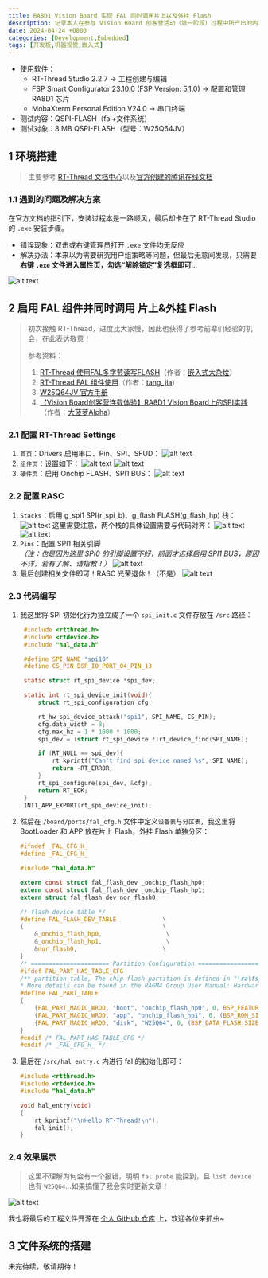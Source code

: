 ```yaml
---
title: RA8D1 Vision Board 实现 FAL 同时调用片上以及外挂 Flash
description: 记录本人在参与 Vision Board 创客营活动（第一阶段）过程中所产出的内容
date: 2024-04-24 +0800
categories: [Development,Embedded]
tags: [开发板,机器视觉,嵌入式]
---
```


- 使用软件：
  - RT-Thread Studio 2.2.7 -> 工程创建与编辑
  - FSP Smart Configurator 23.10.0 (FSP Version: 5.1.0) -> 配置和管理 RA8D1 芯片
  - MobaXterm Personal Edition V24.0 -> 串口终端
- 测试内容：QSPI-FLASH（fal+文件系统）
- 测试对象：8 MB QSPI-FLASH（型号：W25Q64JV）

## 1 环境搭建

> 主要参考 [RT-Thread 文档中心](https://www.rt-thread.org/document/site/#/rt-thread-version/rt-thread-standard/hw-board/ra8d1-vision-board/ra8d1-vision-board?id=%e7%8e%af%e5%a2%83%e6%90%ad%e5%bb%ba)以及[官方创建的腾讯在线文档](https://docs.qq.com/doc/DY2hkbVdiSGV1S3JM)

### 1.1 遇到的问题及解决方案

在官方文档的指引下，安装过程本是一路顺风，最后却卡在了 RT-Thread Studio 的 `.exe` 安装步骤。

- 错误现象：双击或右键管理员打开 `.exe` 文件均无反应
- 解决办法：本来以为需要研究用户组策略等问题，但最后无意间发现，只需要**右键 `.exe` 文件进入属性页，勾选“解除锁定”复选框即可**…

![alt text](https://file1.elecfans.com/web2/M00/D8/AD/wKgaomYoyyaAbirJAAAhLbT1XCw150.png)

## 2 启用 FAL 组件并同时调用 片上&外挂 Flash

> 初次接触 RT-Thread，进度比大家慢，因此也获得了参考前辈们经验的机会，在此表达敬意！
>
> 参考资料：
>
> 1. [RT-Thread 使用FAL多字节读写FLASH](https://blog.csdn.net/zhengnianli/article/details/106684335)（作者：[嵌入式大杂烩](https://blog.csdn.net/zhengnianli)）
> 2. [RT-Thread FAL 组件使用](https://www.jianshu.com/p/b3fe425082fa)（作者：[tang_jia](https://www.jianshu.com/u/505a242ff76a)）
> 3. [W25Q64JV 官方手册](https://atta.szlcsc.com/upload/public/pdf/source/20191218/C179171_92C5C91D0324539EDD8F1160D2E79C0F.pdf)
> 4. [【Vision Board创客营连载体验】RA8D1 Vision Board上的SPI实践](https://bbs.elecfans.com/jishu_2425388_1_1.html)（作者：[大菠萝Alpha](https://bbs.elecfans.com/user/4709755/)）

### 2.1 配置 RT-Thread Settings

1. `首页`：Drivers 启用串口、Pin、SPI、SFUD：
    ![alt text](https://file1.elecfans.com/web2/M00/D8/AD/wKgaomYoy0qAIYrOAAIYJjSHICA445.png)
2. `组件页`：设置如下：
    ![alt text](https://file1.elecfans.com/web2/M00/D8/AE/wKgaomYoy3KAU1VyAAFA-ptUuZg444.png)
    ![alt text](https://file1.elecfans.com/web2/M00/D7/CE/wKgZomYoy3aAJttuAAFdHMeSWgI942.png)
3. `硬件页`：启用 Onchip FLASH、SPI1 BUS：
    ![alt text](https://file1.elecfans.com/web2/M00/D8/AE/wKgaomYoy36AWztIAAEnH5IoA9g071.png)

### 2.2 配置 RASC

1. `Stacks`：启用 g_spi1 SPI(r_spi_b)、g_flash FLASH(g_flash_hp) 栈：
   ![alt text](https://file1.elecfans.com/web2/M00/D8/AE/wKgaomYoy4mATbhDAAEC7OW2HGE577.png)
   这里需要注意，两个栈的具体设置需要与代码对齐：
   ![alt text](https://file1.elecfans.com/web2/M00/D8/AE/wKgaomYoy5mAfjpwAAHpUULAgfc814.png)
   ![alt text](https://file1.elecfans.com/web2/M00/D7/CE/wKgZomYoy5SAJHn8AAJkUV4GZfQ023.png)
2. `Pins`：配置 SPI1 相关引脚  
   *（注：也是因为这里 SPI0 的引脚设置不好，前面才选择启用 SPI1 BUS，原因不详，若有了解、请指教！）*
   ![alt text](https://file1.elecfans.com/web2/M00/D8/AE/wKgaomYoy46AQtA-AAE6Rc-mYjk938.png)
3. 最后创建相关文件即可！RASC 光荣退休！（不是）
   ![alt text](https://file1.elecfans.com/web2/M00/D7/CE/wKgZomYoy5-ADi33AAD6G_-5uXI078.png)

### 2.3 代码编写

1. 我这里将 SPI 初始化行为独立成了一个 `spi_init.c` 文件存放在 `/src` 路径：

   ```c
    #include <rtthread.h>
    #include <rtdevice.h>
    #include "hal_data.h"

    #define SPI_NAME "spi10"
    #define CS_PIN BSP_IO_PORT_04_PIN_13

    static struct rt_spi_device *spi_dev;

    static int rt_spi_device_init(void){
        struct rt_spi_configuration cfg;

        rt_hw_spi_device_attach("spi1", SPI_NAME, CS_PIN);
        cfg.data_width = 8;
        cfg.max_hz = 1 * 1000 * 1000;
        spi_dev = (struct rt_spi_device *)rt_device_find(SPI_NAME);

        if (RT_NULL == spi_dev){
            rt_kprintf("Can't find spi device named %s", SPI_NAME);
            return -RT_ERROR;
        }
        rt_spi_configure(spi_dev, &cfg);
        return RT_EOK;
    }
    INIT_APP_EXPORT(rt_spi_device_init);
   ```

2. 然后在 `/board/ports/fal_cfg.h` 文件中定义`设备表`与`分区表`，我这里将 BootLoader 和 APP 放在片上 Flash，外挂 Flash 单独分区：

    ```c
    #ifndef _FAL_CFG_H_
    #define _FAL_CFG_H_

    #include "hal_data.h"

    extern const struct fal_flash_dev _onchip_flash_hp0;
    extern const struct fal_flash_dev _onchip_flash_hp1;
    extern struct fal_flash_dev nor_flash0;

    /* flash device table */
    #define FAL_FLASH_DEV_TABLE             \
    {                                       \
        &_onchip_flash_hp0,                  \
        &_onchip_flash_hp1,                  \
        &nor_flash0,                        \
    }
    /* ====================== Partition Configuration ========================== */
    #ifdef FAL_PART_HAS_TABLE_CFG
    /** partition table, The chip flash partition is defined in "\ra\fsp\src\bsp\mcu\ra6m4\bsp_feature.h".
    * More details can be found in the RA6M4 Group User Manual: Hardware section 47 Flash memory.*/
    #define FAL_PART_TABLE                                                                                                      \
    {                                                                                                                           \
        {FAL_PART_MAGIC_WROD, "boot", "onchip_flash_hp0", 0, BSP_FEATURE_FLASH_HP_CF_REGION0_SIZE, 0},                          \
        {FAL_PART_MAGIC_WROD, "app", "onchip_flash_hp1", 0, (BSP_ROM_SIZE_BYTES - BSP_FEATURE_FLASH_HP_CF_REGION0_SIZE), 0},    \
        {FAL_PART_MAGIC_WROD, "disk", "W25Q64", 0, (BSP_DATA_FLASH_SIZE_BYTES), 0},                             \
    }
    #endif /* FAL_PART_HAS_TABLE_CFG */
    #endif /* _FAL_CFG_H_ */
    ```

3. 最后在 `/src/hal_entry.c` 内进行 fal 的初始化即可：

    ```c
    #include <rtthread.h>
    #include <rtdevice.h>
    #include "hal_data.h"

    void hal_entry(void)
    {
        rt_kprintf("\nHello RT-Thread!\n");
        fal_init();
    }
    ```

### 2.4 效果展示

> 这里不理解为何会有一个报错，明明 `fal probe` 能探到，且 `list device` 也有 `W25Q64`…如果搞懂了我会实时更新文章！

![alt text](https://file1.elecfans.com/web2/M00/D8/AE/wKgaomYoy7KAT6ApAAFRMwcec50602.png)

我也将最后的工程文件开源在 [个人 GitHub 仓库](https://github.com/tenktau/RA8D1_VisionBoard_QSPI-FLASH_Test) 上，欢迎各位来抓虫~

## 3 文件系统的搭建

未完待续，敬请期待！
